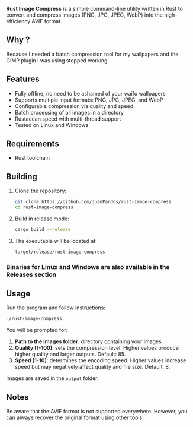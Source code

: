 **Rust Image Compress** is a simple command-line utility written in Rust to convert and compress images (PNG, JPG, JPEG, WebP) into the high-efficiency AVIF format.

## Why ?
Because I needed a batch compression tool for my wallpapers and the GIMP plugin I was using stopped working.

## Features

- Fully offline, no need to be ashamed of your waifu wallpapers
- Supports multiple input formats: PNG, JPG, JPEG, and WebP
- Configurable compression via quality and speed
- Batch processing of all images in a directory
- Rustacean speed with multi-thread support
- Tested on Linux and Windows

## Requirements

- Rust toolchain

## Building

1. Clone the repository:
   ```bash
   git clone https://github.com/JuanPardos/rust-image-compress
   cd rust-image-compress
   ```

2. Build in release mode:
   ```bash
   cargo build --release
   ```

3. The executable will be located at:
   ```bash
   target/release/rust-image-compress
   ```

### Binaries for Linux and Windows are also available in the Releases section

## Usage

Run the program and follow instructions:

```bash
./rust-image-compress
```

You will be prompted for:

1. **Path to the images folder**: directory containing your images.
2. **Quality (1-100)**: sets the compression level. Higher values produce higher quality and larger outputs. Default: 85.
3. **Speed (1-10)**: determines the encoding speed. Higher values increase speed but may negatively affect quality and file size. Default: 8.

Images are saved in the `output` folder.

## Notes

Be aware that the AVIF format is not supported everywhere. However, you can always recover the original format using other tools.

